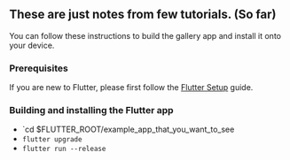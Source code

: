 ## These are just notes from few tutorials. (So far)

You can follow these instructions to build the gallery app
and install it onto your device.

### Prerequisites

If you are new to Flutter, please first follow
the [Flutter Setup](https://flutter.io/setup/) guide.

### Building and installing the Flutter app

* `cd $FLUTTER_ROOT/example_app_that_you_want_to_see
* `flutter upgrade`
* `flutter run --release`
